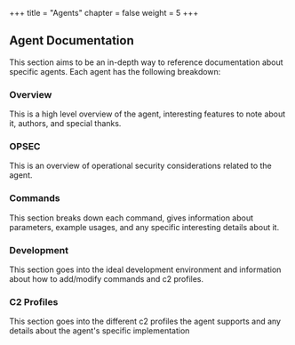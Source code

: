 +++
title = "Agents"
chapter = false
weight = 5
+++

## Agent Documentation

This section aims to be an in-depth way to reference documentation about specific agents. Each agent has the following breakdown:

### Overview

This is a high level overview of the agent, interesting features to note about it, authors, and special thanks.

### OPSEC

This is an overview of operational security considerations related to the agent.

### Commands

This section breaks down each command, gives information about parameters, example usages, and any specific interesting details about it.

### Development

This section goes into the ideal development environment and information about how to add/modify commands and c2 profiles.

### C2 Profiles

This section goes into the different c2 profiles the agent supports and any details about the agent's specific implementation
